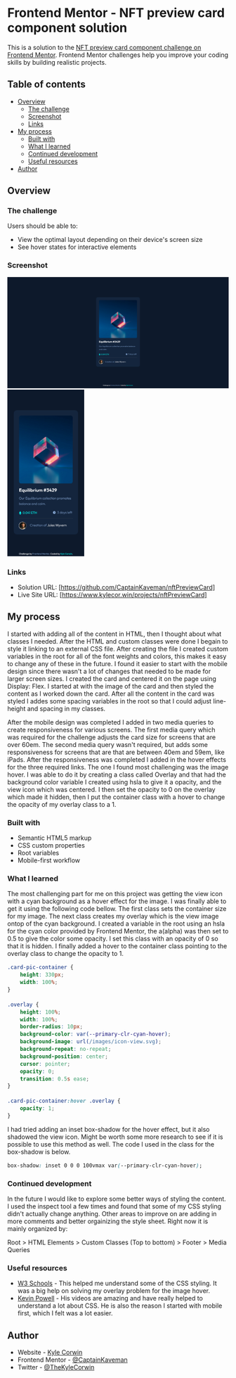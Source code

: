 # Frontend Mentor - NFT preview card component solution

This is a solution to the [NFT preview card component challenge on Frontend Mentor](https://www.frontendmentor.io/challenges/nft-preview-card-component-SbdUL_w0U). Frontend Mentor challenges help you improve your coding skills by building realistic projects. 

## Table of contents

- [Overview](#overview)
  - [The challenge](#the-challenge)
  - [Screenshot](#screenshot)
  - [Links](#links)
- [My process](#my-process)
  - [Built with](#built-with)
  - [What I learned](#what-i-learned)
  - [Continued development](#continued-development)
  - [Useful resources](#useful-resources)
- [Author](#author)

## Overview

### The challenge

Users should be able to:

- View the optimal layout depending on their device's screen size
- See hover states for interactive elements

### Screenshot

![1440px Screen Size](./screenshots/screenshot1440.png) 
<img src="./screenshots/screenshot375.png" width="175" />

### Links

- Solution URL: [https://github.com/CaptainKaveman/nftPreviewCard]
- Live Site URL: [https://www.kylecor.win/projects/nftPreviewCard]

## My process

I started with adding all of the content in HTML, then I thought about what classes I needed. After the HTML and custom classes were done I begain to style it linking to an external CSS file. After creating the file I created custom variables in the root for all of the font weights and colors, this makes it easy to change any of these in the future. I found it easier to start with the mobile design since there wasn't a lot of changes that needed to be made for larger screen sizes. I created the card and centered it on the page using Display: Flex. I started at with the image of the card and then styled the content as I worked down the card. After all the content in the card was styled I addes some spacing variables in the root so that I could adjust line-height and spacing in my classes. 

After the mobile design was completed I added in two media queries to create responsiveness for various screens. The first media query which was required for the challenge adjusts the card size for screens that are over 60em. The second media query wasn't required, but adds some responsiveness for screens that are that are between 40em and 59em, like iPads. After the responsiveness was completed I added in the hover effects for the three required links. The one I found most challenging was the image hover. I was able to do it by creating a class called Overlay and that had the background color variable I created using hsla to give it a opacity, and the view icon which was centered. I then set the opacity to 0 on the overlay which made it hidden, then I put the container class with a hover to change the opacity of my overlay class to a 1.

### Built with

- Semantic HTML5 markup
- CSS custom properties
- Root variables
- Mobile-first workflow

### What I learned

The most challenging part for me on this project was getting the view icon with a cyan background as a hover effect for the image. I was finally able to get it using the following code bellow. The first class sets the container size for my image. The next class creates my overlay which is the view image ontop of the cyan background. I created a variable in the root using an hsla for the cyan color provided by Frontend Mentor, the a(alpha) was then set to 0.5 to give the color some opacity. I set this class with an opacity of 0 so that it is hidden. I finally added a hover to the container class pointing to the overlay class to change the opacity to 1.

```css
.card-pic-container {
	height: 330px;
	width: 100%;
}

.overlay {
	height: 100%;
	width: 100%;
	border-radius: 10px;
	background-color: var(--primary-clr-cyan-hover);
	background-image: url(/images/icon-view.svg);
	background-repeat: no-repeat;
	background-position: center;
	cursor: pointer;
	opacity: 0;
	transition: 0.5s ease;
}

.card-pic-container:hover .overlay {
	opacity: 1;
}
```

I had tried adding an inset box-shadow for the hover effect, but it also shadowed the view icon. Might be worth some more research to see if it is possible to use this method as well. The code I used in the class for the box-shadow is below.

```css
box-shadow: inset 0 0 0 100vmax var(--primary-clr-cyan-hover);
```

### Continued development

In the future I would like to explore some better ways of styling the content. I used the inspect tool a few times and found that some of my CSS styling didn't actually change anything. Other areas to improve on are adding in more comments and better orgainizing the style sheet. Right now it is mainly organized by:

Root > HTML Elements > Custom Classes (Top to bottom) > Footer > Media Queries 

### Useful resources

- [W3 Schools](https://www.w3schools.com) - This helped me understand some of the CSS styling. It was a big help on solving my overlay problem for the image hover.
- [Kevin Powell](https://www.youtube.com/kepowob) - His videos are amazing and have really helped to understand a lot about CSS. He is also the reason I started with mobile first, which I felt was a lot easier.

## Author

- Website - [Kyle Corwin](https://www.kylecor.win)
- Frontend Mentor - [@CaptainKaveman](https://www.frontendmentor.io/profile/CaptainKaveman)
- Twitter - [@TheKyleCorwin](https://www.twitter.com/TheKyleCorwin)
